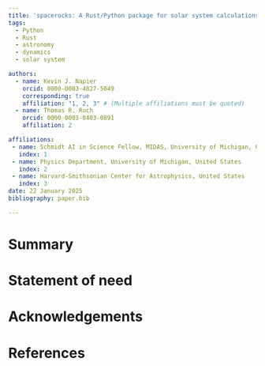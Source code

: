 ```yaml
---
title: 'spacerocks: A Rust/Python package for solar system calculations'
tags:
  - Python
  - Rust
  - astronomy
  - dynamics
  - solar system

authors:
  - name: Kevin J. Napier
    orcid: 0000-0003-4827-5049
    corresponding: true
    affiliation: "1, 2, 3" # (Multiple affiliations must be quoted)
  - name: Thomas R. Ruch
    orcid: 0000-0003-0403-0891
    affiliation: 2

affiliations:
 - name: Schmidt AI in Science Fellow, MIDAS, University of Michigan, United States
   index: 1
 - name: Physics Department, University of Michigan, United States
   index: 2
 - name: Harvard-Smithsonian Center for Astrophysics, United States
   index: 3
date: 22 January 2025
bibliography: paper.bib

---
```


# Summary


# Statement of need


# Acknowledgements


# References